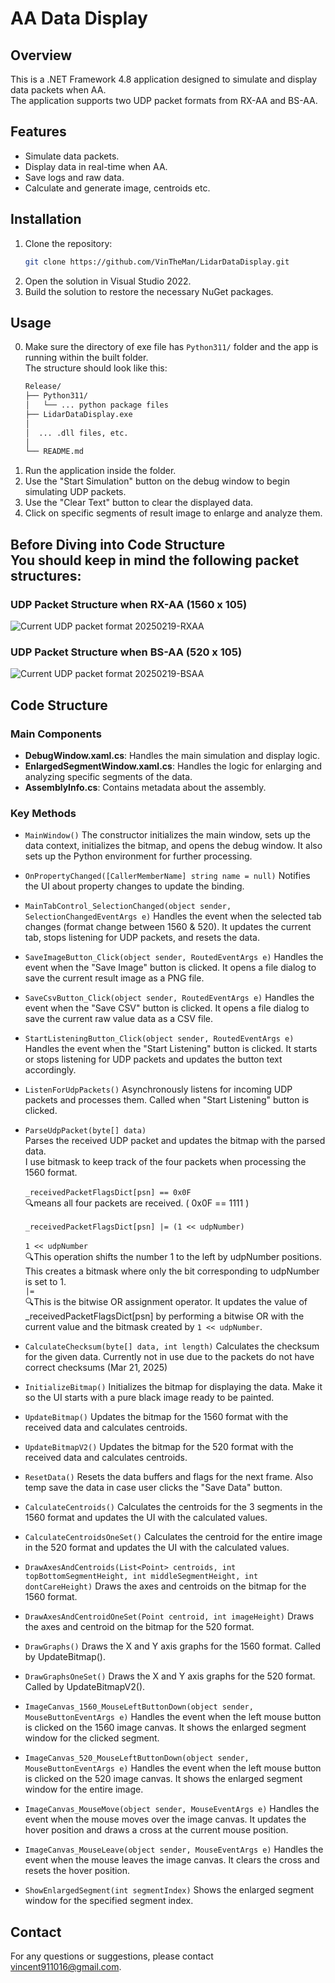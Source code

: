 ﻿# AA Data Display

## Overview
This is a .NET Framework 4.8 application designed to simulate and display data packets when AA.<br/>
The application supports two UDP packet formats from RX-AA and BS-AA.

## Features
- Simulate data packets.
- Display data in real-time when AA.
- Save logs and raw data.
- Calculate and generate image, centroids etc.

## Installation
1. Clone the repository:
	```bash
	git clone https://github.com/VinTheMan/LidarDataDisplay.git
	```
2. Open the solution in Visual Studio 2022.
3. Build the solution to restore the necessary NuGet packages.

## Usage
0. Make sure the directory of exe file has `Python311/` folder and the app is running within the built folder.<br/>
	The structure should look like this:
	```bash
	Release/
	├── Python311/
	│   └── ... python package files
	├── LidarDataDisplay.exe
	│  
	│  ... .dll files, etc.
	│  
	└── README.md
	```
1. Run the application inside the folder.
2. Use the "Start Simulation" button on the debug window to begin simulating UDP packets.
3. Use the "Clear Text" button to clear the displayed data.
4. Click on specific segments of result image to enlarge and analyze them.

## Before Diving into Code Structure<br/>You should keep in mind the following packet structures:
### UDP Packet Structure when RX-AA (1560 x 105)
![Current UDP packet format 20250219-RXAA](https://github.com/user-attachments/assets/4950e0f3-943c-42a0-b350-5f8eb25c50da)
### UDP Packet Structure when BS-AA (520 x 105)
![Current UDP packet format 20250219-BSAA](https://github.com/user-attachments/assets/d31dec50-988e-45e4-ab79-a77f19ff0d5e)

## Code Structure
### Main Components
- **DebugWindow.xaml.cs**: Handles the main simulation and display logic.
- **EnlargedSegmentWindow.xaml.cs**: Handles the logic for enlarging and analyzing specific segments of the data.
- **AssemblyInfo.cs**: Contains metadata about the assembly.

### Key Methods
- `MainWindow()`
The constructor initializes the main window, sets up the data context, initializes the bitmap, and opens the debug window. It also sets up the Python environment for further processing.

- `OnPropertyChanged([CallerMemberName] string name = null)`
Notifies the UI about property changes to update the binding.

- `MainTabControl_SelectionChanged(object sender, SelectionChangedEventArgs e)`
Handles the event when the selected tab changes (format change between 1560 & 520). It updates the current tab, stops listening for UDP packets, and resets the data.

- `SaveImageButton_Click(object sender, RoutedEventArgs e)`
Handles the event when the "Save Image" button is clicked. It opens a file dialog to save the current result image as a PNG file.

- `SaveCsvButton_Click(object sender, RoutedEventArgs e)`
Handles the event when the "Save CSV" button is clicked. It opens a file dialog to save the current raw value data as a CSV file.

- `StartListeningButton_Click(object sender, RoutedEventArgs e)`
Handles the event when the "Start Listening" button is clicked. It starts or stops listening for UDP packets and updates the button text accordingly.

- `ListenForUdpPackets()`
Asynchronously listens for incoming UDP packets and processes them. Called when "Start Listening" button is clicked.

- `ParseUdpPacket(byte[] data)`<br/>
Parses the received UDP packet and updates the bitmap with the parsed data.<br/>
I use bitmask to keep track of the four packets when processing the 1560 format.<br/><br/>
`_receivedPacketFlagsDict[psn] == 0x0F`<br/>
🔍means all four packets are received. ( 0x0F == 1111 )<br/><br/>
`_receivedPacketFlagsDict[psn] |= (1 << udpNumber)`<br/>		
`1 << udpNumber`<br/>
🔍This operation shifts the number 1 to the left by udpNumber positions. This creates a bitmask where only the bit corresponding to udpNumber is set to 1.<br/>
`|=`<br/>
🔍This is the bitwise OR assignment operator. It updates the value of _receivedPacketFlagsDict[psn] by performing a bitwise OR with the current value and the bitmask created by `1 << udpNumber`.<br/>

- `CalculateChecksum(byte[] data, int length)`
Calculates the checksum for the given data. Currently not in use due to the packets do not have correct checksums (Mar 21, 2025) 

- `InitializeBitmap()`
Initializes the bitmap for displaying the data. Make it so the UI starts with a pure black image ready to be painted.

- `UpdateBitmap()`
Updates the bitmap for the 1560 format with the received data and calculates centroids.

- `UpdateBitmapV2()`
Updates the bitmap for the 520 format with the received data and calculates centroids.

- `ResetData()`
Resets the data buffers and flags for the next frame. Also temp save the data in case user clicks the "Save Data" button.

- `CalculateCentroids()`
Calculates the centroids for the 3 segments in the 1560 format and updates the UI with the calculated values.

- `CalculateCentroidsOneSet()`
Calculates the centroid for the entire image in the 520 format and updates the UI with the calculated values.

- `DrawAxesAndCentroids(List<Point> centroids, int topBottomSegmentHeight, int middleSegmentHeight, int dontCareHeight)`
Draws the axes and centroids on the bitmap for the 1560 format.

- `DrawAxesAndCentroidOneSet(Point centroid, int imageHeight)`
Draws the axes and centroid on the bitmap for the 520 format.

- `DrawGraphs()`
Draws the X and Y axis graphs for the 1560 format. Called by UpdateBitmap().

- `DrawGraphsOneSet()`
Draws the X and Y axis graphs for the 520 format. Called by UpdateBitmapV2().

- `ImageCanvas_1560_MouseLeftButtonDown(object sender, MouseButtonEventArgs e)`
Handles the event when the left mouse button is clicked on the 1560 image canvas. It shows the enlarged segment window for the clicked segment.

- `ImageCanvas_520_MouseLeftButtonDown(object sender, MouseButtonEventArgs e)`
Handles the event when the left mouse button is clicked on the 520 image canvas. It shows the enlarged segment window for the entire image.

- `ImageCanvas_MouseMove(object sender, MouseEventArgs e)`
Handles the event when the mouse moves over the image canvas. It updates the hover position and draws a cross at the current mouse position.

- `ImageCanvas_MouseLeave(object sender, MouseEventArgs e)`
Handles the event when the mouse leaves the image canvas. It clears the cross and resets the hover position.

- `ShowEnlargedSegment(int segmentIndex)`
Shows the enlarged segment window for the specified segment index.

## Contact
For any questions or suggestions, please contact [vincent911016@gmail.com](mailto:vincent911016@gmail.com).
